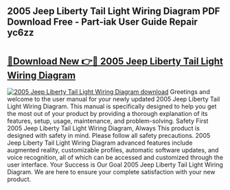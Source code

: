 ## 2005 Jeep Liberty Tail Light Wiring Diagram PDF Download Free - Part-iak User Guide Repair yc6zz

# <h2><a href="http://dfie0v.blite.top/?on=2005+Jeep+Liberty+Tail+Light+Wiring+Diagram">🔗Download New 👉🔴 2005 Jeep Liberty Tail Light Wiring Diagram</a></h2>

[![2005 Jeep Liberty Tail Light Wiring Diagram download](https://i.imgur.com/lujVjoI.png)](http://dfie0v.blite.top/?on=2005+Jeep+Liberty+Tail+Light+Wiring+Diagram)
Greetings and welcome to the user manual for your newly updated 2005 Jeep Liberty Tail Light Wiring Diagram. This manual is specifically designed to help you get the most out of your product by providing a thorough explanation of its features, setup, usage, maintenance, and problem-solving. Safety First 2005 Jeep Liberty Tail Light Wiring Diagram, Always This product is designed with safety in mind. Please follow all safety precautions. 2005 Jeep Liberty Tail Light Wiring Diagram advanced features include augmented reality, customizable profiles, automatic software updates, and voice recognition, all of which can be accessed and customized through the user interface. Your Success is Our Goal 2005 Jeep Liberty Tail Light Wiring Diagram. We are here to ensure your complete satisfaction with your new product.
